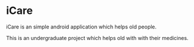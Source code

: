 # iCare
iCare is an simple android application which helps old people.

This is an undergraduate project which helps old with with their medicines.

